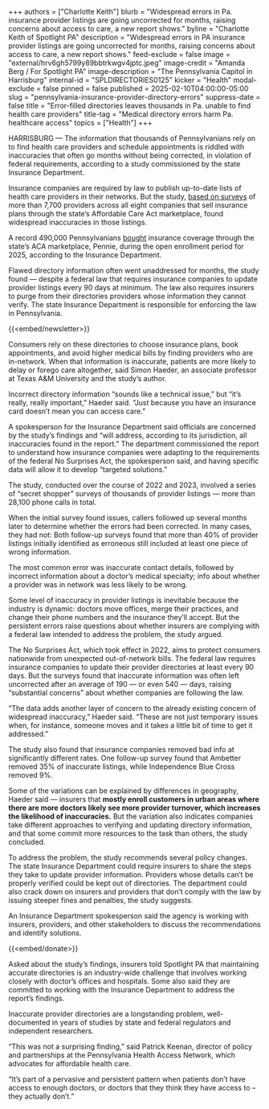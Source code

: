 +++
authors = ["Charlotte Keith"]
blurb = "Widespread errors in Pa. insurance provider listings are going uncorrected for months, raising concerns about access to care, a new report shows."
byline = "Charlotte Keith of Spotlight PA"
description = "Widespread errors in PA insurance provider listings are going uncorrected for months, raising concerns about access to care, a new report shows."
feed-exclude = false
image = "external/hrv6gh5799y89bbtrkwgv4jptc.jpeg"
image-credit = "Amanda Berg / For Spotlight PA"
image-description = "The Pennsylvania Capitol in Harrisburg"
internal-id = "SPLDIRECTORIES0125"
kicker = "Health"
modal-exclude = false
pinned = false
published = 2025-02-10T04:00:00-05:00
slug = "pennsylvania-insurance-provider-directory-errors"
suppress-date = false
title = "Error-filled directories leaves thousands in Pa. unable to find health care providers"
title-tag = "Medical directory errors harm Pa. healthcare access"
topics = ["Health"]
+++

HARRISBURG — The information that thousands of Pennsylvanians rely on to find health care providers and schedule appointments is riddled with inaccuracies that often go months without being corrected, in violation of federal requirements, according to a study commissioned by the state Insurance Department.

Insurance companies are required by law to publish up-to-date lists of health care providers in their networks. But the study, <a href="https://www.pa.gov/content/dam/copapwp-pagov/en/insurance/documents/public-hearings-outreach-spcl-proj/network-adequacy/provider-directory-inaccuracies-report-extended.pdf">based on surveys</a> of more than 7,700 providers across all eight companies that sell insurance plans through the state’s Affordable Care Act marketplace, found widespread inaccuracies in those listings.

A record 490,000 Pennsylvanians <a href="https://agency.pennie.com/pid-pennie-remind-pennsylvanians-to-explore-health-coverage-options-before-the-january-15-open-enrollment-deadline-2/">bought</a> insurance coverage through the state’s ACA marketplace, Pennie, during the open enrollment period for 2025, according to the Insurance Department.

Flawed directory information often went unaddressed for months, the study found — despite a federal law that requires insurance companies to update provider listings every 90 days at minimum. The law also requires insurers to purge from their directories providers whose information they cannot verify. The state Insurance Department is responsible for enforcing the law in Pennsylvania.

{{<embed/newsletter>}}

Consumers rely on these directories to choose insurance plans, book appointments, and avoid higher medical bills by finding providers who are in-network. When that information is inaccurate, patients are more likely to delay or forego care altogether, said Simon Haeder, an associate professor at Texas A&amp;M University and the study’s author.

Incorrect directory information “sounds like a technical issue,” but “it’s really, really important,” Haeder said. “Just because you have an insurance card doesn’t mean you can access care.”

A spokesperson for the Insurance Department said officials are concerned by the study’s findings and “will address, according to its jurisdiction, all inaccuracies found in the report.” The department commissioned the report to understand how insurance companies were adapting to the requirements of the federal No Surprises Act, the spokesperson said, and having specific data will allow it to develop “targeted solutions.”

The study, conducted over the course of 2022 and 2023, involved a series of “secret shopper” surveys of thousands of provider listings&nbsp;— more than 28,100 phone calls in total.

When the initial survey found issues, callers followed up several months later to determine whether the errors had been corrected. In many cases, they had not: Both follow-up surveys found that more than 40% of provider listings initially identified as erroneous still included at least one piece of wrong information.

The most common error was inaccurate contact details, followed by incorrect information about a doctor’s medical specialty; info about whether a provider was in network was less likely to be wrong.

Some level of inaccuracy in provider listings is inevitable because the industry is dynamic: doctors move offices, merge their practices, and change their phone numbers and the insurance they’ll accept. But the persistent errors raise questions about whether insurers are complying with a federal law intended to address the problem, the study argued.

The No Surprises Act, which took effect in 2022, aims to protect consumers nationwide from unexpected out-of-network bills. The federal law requires insurance companies to update their provider directories at least every 90 days. But the surveys found that inaccurate information was often left uncorrected after an average of 190 — or even 540 — days, raising “substantial concerns” about whether companies are following the law.

“The data adds another layer of concern to the already existing concern of widespread inaccuracy,” Haeder said. “These are not just temporary issues when, for instance, someone moves and it takes a little bit of time to get it addressed.”

The study also found that insurance companies removed bad info at significantly different rates. One follow-up survey found that Ambetter removed 35% of inaccurate listings, while Independence Blue Cross removed 9%.

Some of the variations can be explained by differences in geography, Haeder said — insurers that <strong>mostly enroll customers in urban areas where there are more doctors likely see more provider turnover, which increases the likelihood of inaccuracies.</strong> But the variation also indicates companies take different approaches to verifying and updating directory information, and that some commit more resources to the task than others, the study concluded.

To address the problem, the study recommends several policy changes. The state Insurance Department could require insurers to share the steps they take to update provider information. Providers whose details can’t be properly verified could be kept out of directories. The department could also crack down on insurers and providers that don’t comply with the law by issuing steeper fines and penalties, the study suggests.

An Insurance Department spokesperson said the agency is working with insurers, providers, and other stakeholders to discuss the recommendations and identify solutions.

{{<embed/donate>}}

Asked about the study’s findings, insurers told Spotlight PA that maintaining accurate directories is an industry-wide challenge that involves working closely with doctor’s offices and hospitals. Some also said they are committed to working with the Insurance Department to address the report’s findings.

Inaccurate provider directories are a longstanding problem, well-documented in years of studies by state and federal regulators and independent researchers.

“This was not a surprising finding,” said Patrick Keenan, director of policy and partnerships at the Pennsylvania Health Access Network, which advocates for affordable health care.

“It’s part of a pervasive and persistent pattern when patients don’t have access to enough doctors, or doctors that they think they have access to – they actually don’t.”


